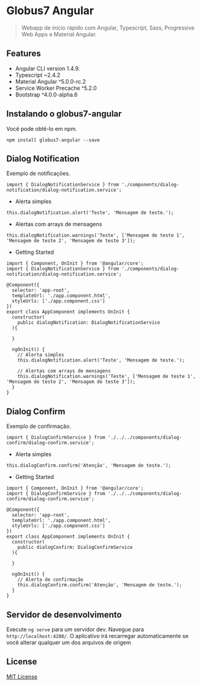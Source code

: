 # Globus7 Angular

> Webapp de início rápido com Angular, Typescript, Sass, Progressive Web Apps e Material Angular.

## Features

* Angular CLI version 1.4.9.
* Typescript ~2.4.2
* Material Angular ^5.0.0-rc.2
* Service Worker Precache ^5.2.0
* Bootstrap ^4.0.0-alpha.6

## Instalando o globus7-angular

Você pode obtê-lo em npm.

```shell
npm install globus7-angular --save
```

## Dialog Notification

Exemplo de notificações.

```shell
import { DialogNotificationService } from './components/dialog-notification/dialog-notification.service';
```

* Alerta simples

```shell
this.dialogNotification.alert('Teste', 'Mensagem de teste.');
```

* Alertas com arrays de mensagens

```shell
this.dialogNotification.warnings('Teste', ['Mensagem de teste 1', 'Mensagem de teste 2', 'Mensagem de teste 3']);
```

* Getting Started

```shell
import { Component, OnInit } from '@angular/core';
import { DialogNotificationService } from './components/dialog-notification/dialog-notification.service';

@Component({
  selector: 'app-root',
  templateUrl: './app.component.html',
  styleUrls: ['./app.component.css']
})
export class AppComponent implements OnInit {
  constructor(
    public dialogNotification: DialogNotificationService
  ){

  }

  ngOnInit() {
    // Alerta simples
    this.dialogNotification.alert('Teste', 'Mensagem de teste.');

    // Alertas com arrays de mensagens
    this.dialogNotification.warnings('Teste', ['Mensagem de teste 1', 'Mensagem de teste 2', 'Mensagem de teste 3']);
  }
}
```

## Dialog Confirm

Exemplo de confirmação.

```shell
import { DialogConfirmService } from './../../components/dialog-confirm/dialog-confirm.service';
```

* Alerta simples

```shell
this.dialogConfirm.confirm('Atenção', 'Mensagem de teste.');
```

* Getting Started

```shell
import { Component, OnInit } from '@angular/core';
import { DialogConfirmService } from './../../components/dialog-confirm/dialog-confirm.service';

@Component({
  selector: 'app-root',
  templateUrl: './app.component.html',
  styleUrls: ['./app.component.css']
})
export class AppComponent implements OnInit {
  constructor(
    public dialogConfirm: DialogConfirmService
  ){

  }

  ngOnInit() {
    // Alerta de confirmação
    this.dialogConfirm.confirm('Atenção', 'Mensagem de teste.');
  }
}
```

## Servidor de desenvolvimento

Execute `ng serve` para um servidor dev. Navegue para `http://localhost:4200/`. O aplicativo irá recarregar automaticamente se você alterar qualquer um dos arquivos de origem

License
-------

[MIT License](http://en.wikipedia.org/wiki/MIT_License)